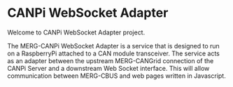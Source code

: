 # CANPi WebSocket Adapter

Welcome to CANPi WebSocket Adapter project.

The MERG-CANPi WebSocket Adapter is a service that is designed to run on a RaspberryPi attached to a CAN module transceiver.
The service acts as an adapter between the upstream MERG-CANGrid connection of the CANPi Server
and a downstream Web Socket interface.
This will allow communication between MERG-CBUS and web pages written in Javascript.

